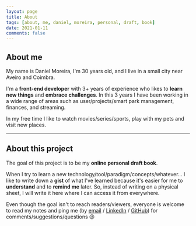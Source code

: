 ```yaml
---
layout: page
title: About
tags: [about, me, daniel, moreira, personal, draft, book]
date: 2021-01-11
comments: false
---
```


## About me

My name is Daniel Moreira, I'm 30 years old, and I live in a small city near Aveiro and Coimbra.

I'm a **front-end developer** with 3+ years of experience who likes to **learn new things** and **embrace challenges**. In this 3 years I have been working in a wide range of areas such as user/projects/smart park management, finances, and streaming.

In my free time I like to watch movies/series/sports, play with my pets and visit new places.
___

## About this project

The goal of this project is to be my **online personal draft book**.

When I try to learn a new technology/tool/paradigm/concepts/whatever... I like to write down a **gist** of what I've learned because it's easier for me to **understand** and to **remind me** later. So, instead of writing on a physical sheet, I will write it here where I can access it from everywhere.

Even though the goal isn't to reach readers/viewers, everyone is welcome to read my notes and ping me (by [email](mailto:drmoreira@outlook.pt) / [LinkedIn](https://www.linkedin.com/in/drmoreira) / [GitHub](https://github.com/DanielRodriguesMoreira)) for comments/suggestions/questions :wink:
